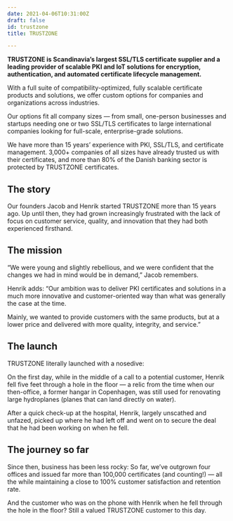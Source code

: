 ```yaml
---
date: 2021-04-06T10:31:00Z
draft: false
id: trustzone
title: TRUSTZONE

---
```



**TRUSTZONE is Scandinavia’s largest SSL/TLS certificate supplier and a leading provider of scalable PKI and IoT solutions for encryption, authentication, and automated certificate lifecycle management.**

With a full suite of compatibility-optimized, fully scalable certificate products and solutions, we offer custom options for companies and organizations across industries.

Our options fit all company sizes — from small, one-person businesses and startups needing one or two SSL/TLS certificates to large international companies looking for full-scale, enterprise-grade solutions. 

We have more than 15 years’ experience with PKI, SSL/TLS, and certificate management. 3,000+ companies of all sizes have already trusted us with their certificates, and more than 80% of the Danish banking sector is protected by TRUSTZONE certificates.

## The story

Our founders Jacob and Henrik started TRUSTZONE more than 15 years ago. Up until then, they had grown increasingly frustrated with the lack of focus on customer service, quality, and innovation that they had both experienced firsthand.

## The mission

“We were young and slightly rebellious, and we were confident that the changes we had in mind would be in demand,” Jacob remembers.

Henrik adds: “Our ambition was to deliver PKI certificates and solutions in a much more innovative and customer-oriented way than what was generally the case at the time.

Mainly, we wanted to provide customers with the same products, but at a lower price and delivered with more quality, integrity, and service.”

## The launch

TRUSTZONE literally launched with a nosedive:

On the first day, while in the middle of a call to a potential customer, Henrik fell five feet through a hole in the floor — a relic from the time when our then-office, a former hangar in Copenhagen, was still used for renovating large hydroplanes (planes that can land directly on water). 

After a quick check-up at the hospital, Henrik, largely unscathed and unfazed, picked up where he had left off and went on to secure the deal that he had been working on when he fell.

## The journey so far

Since then, business has been less rocky: So far, we’ve outgrown four offices and issued far more than 100,000 certificates (and counting!) — all the while maintaining a close to 100% customer satisfaction and retention rate.

And the customer who was on the phone with Henrik when he fell through the hole in the floor? Still a valued TRUSTZONE customer to this day.

